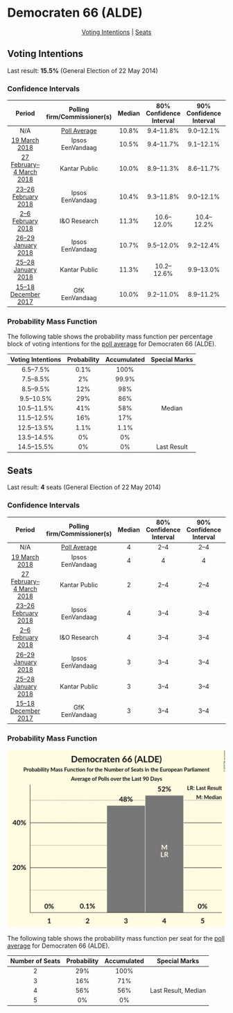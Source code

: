 # Democraten 66 (ALDE)

<p align="center"><a href="#voting-intentions">Voting Intentions</a> | <a href="#seats">Seats</a></p>

## Voting Intentions

Last result: **15.5%** (General Election of 22 May 2014)

### Confidence Intervals

| Period     | Polling firm/Commissioner(s) | Median | 80% Confidence Interval | 90% Confidence Interval | 95% Confidence Interval | 99% Confidence Interval |
|:----------:|:----------------:|:-----------:|:-----------------------:|:-----------------------:|:-----------------------:|:-----------------------:|
| N/A | [Poll Average](average.html) | 10.8% | 9.4–11.8% | 9.0–12.1% | 8.7–12.3% | 8.1–12.8% |
| [19 March 2018](2018-03-19-Ipsos.html) | Ipsos <br> EenVandaag | 10.5% | 9.4–11.7% | 9.1–12.1% | 8.8–12.4% | 8.4–13.0% |
| [27 February–4 March 2018](2018-03-04-KantarPublic.html) | Kantar Public | 10.0% | 8.9–11.3% | 8.6–11.7% | 8.4–12.0% | 7.9–12.7% |
| [23–26 February 2018](2018-02-26-Ipsos.html) | Ipsos <br> EenVandaag | 10.4% | 9.3–11.8% | 9.0–12.1% | 8.7–12.5% | 8.2–13.1% |
| [2–6 February 2018](2018-02-06-IOResearch.html) | I&O Research | 11.3% | 10.6–12.0% | 10.4–12.2% | 10.3–12.4% | 10.0–12.7% |
| [26–29 January 2018](2018-01-29-Ipsos.html) | Ipsos <br> EenVandaag | 10.7% | 9.5–12.0% | 9.2–12.4% | 8.9–12.7% | 8.4–13.4% |
| [25–28 January 2018](2018-01-28-KantarPublic.html) | Kantar Public | 11.3% | 10.2–12.6% | 9.9–13.0% | 9.6–13.3% | 9.1–13.9% |
| [15–18 December 2017](2017-12-18-GfK.html) | GfK <br> EenVandaag | 10.0% | 9.2–11.0% | 8.9–11.2% | 8.7–11.5% | 8.4–11.9% |

### Probability Mass Function

The following table shows the probability mass function per percentage block of voting intentions for the [poll average](average.html) for Democraten 66 (ALDE).

| Voting Intentions | Probability | Accumulated | Special Marks |
|:-----------------:|:-----------:|:-----------:|:-------------:|
| 6.5–7.5% | 0.1% | 100% |  |
| 7.5–8.5% | 2% | 99.9% |  |
| 8.5–9.5% | 12% | 98% |  |
| 9.5–10.5% | 29% | 86% |  |
| 10.5–11.5% | 41% | 58% | Median |
| 11.5–12.5% | 16% | 17% |  |
| 12.5–13.5% | 1.1% | 1.1% |  |
| 13.5–14.5% | 0% | 0% |  |
| 14.5–15.5% | 0% | 0% | Last Result |


## Seats

Last result: **4** seats (General Election of 22 May 2014)

### Confidence Intervals

| Period     | Polling firm/Commissioner(s) | Median | 80% Confidence Interval | 90% Confidence Interval | 95% Confidence Interval | 99% Confidence Interval |
|:----------:|:----------------:|:------:|:-----------------------:|:-----------------------:|:-----------------------:|:-----------------------:|
| N/A | [Poll Average](average.html) | 4 | 2–4 | 2–4 | 2–4 | 2–4 |
| [19 March 2018](2018-03-19-Ipsos.html) | Ipsos <br> EenVandaag | 4 | 4 | 4 | 4 | 3–4 |
| [27 February–4 March 2018](2018-03-04-KantarPublic.html) | Kantar Public | 2 | 2–4 | 2–4 | 2–4 | 2–4 |
| [23–26 February 2018](2018-02-26-Ipsos.html) | Ipsos <br> EenVandaag | 4 | 3–4 | 3–4 | 3–4 | 3–4 |
| [2–6 February 2018](2018-02-06-IOResearch.html) | I&O Research | 4 | 3–4 | 3–4 | 3–4 | 3–4 |
| [26–29 January 2018](2018-01-29-Ipsos.html) | Ipsos <br> EenVandaag | 3 | 3–4 | 3–4 | 3–4 | 3–4 |
| [25–28 January 2018](2018-01-28-KantarPublic.html) | Kantar Public | 3 | 3–4 | 3–4 | 3–4 | 3–4 |
| [15–18 December 2017](2017-12-18-GfK.html) | GfK <br> EenVandaag | 3 | 3–4 | 3–4 | 3–4 | 3–4 |

### Probability Mass Function

![Graph with seats probability mass function not yet produced](average-seats-pmf-democraten66alde.png "Seats Probability Mass Function")

The following table shows the probability mass function per seat for the [poll average](average.html) for Democraten 66 (ALDE).

| Number of Seats | Probability | Accumulated | Special Marks |
|:---------------:|:-----------:|:-----------:|:-------------:|
| 2 | 29% | 100% |  |
| 3 | 16% | 71% |  |
| 4 | 56% | 56% | Last Result, Median |
| 5 | 0% | 0% |  |


